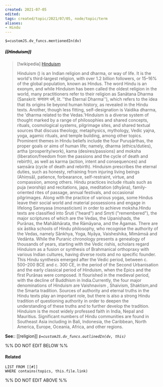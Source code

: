 ```yaml
---
created: 2021-07-05
edited: 
tags: created/topic/2021/07/05, node/topic/term
aliases:
- Hindu
---
```

`$=customJS.dv_funcs.mentionedIn(dv)`

##### <s class="topic-title">[[Hinduism]]</s>

> [!wikipedia] [Hinduism](https://en.wikipedia.org/wiki/Hinduism)
> 
> Hinduism () is an Indian religion and dharma, or way of life. It is the world's third-largest religion, with over 1.2 billion followers, or 15–16% of the global population, known as Hindus. The word Hindu is an exonym, and while Hinduism has been called the oldest religion in the world, many practitioners refer to their religion as Sanātana Dharma (Sanskrit: सनातन धर्म, lit. ''the Eternal Dharma''), which refers to the idea that its origins lie beyond human history, as revealed in the Hindu texts. Another, though less fitting, self-designation is Vaidika dharma, the 'dharma related to the Vedas.'Hinduism is a diverse system of thought marked by a range of philosophies and shared concepts, rituals, cosmological systems, pilgrimage sites, and shared textual sources that discuss theology, metaphysics, mythology, Vedic yajna, yoga, agamic rituals, and temple building, among other topics. Prominent themes in Hindu beliefs include the four Puruṣārthas, the proper goals or aims of human life; namely, dharma (ethics/duties), artha (prosperity/work), kama (desires/passions) and moksha (liberation/freedom from the passions and the cycle of death and rebirth), as well as karma (action, intent and consequences) and saṃsāra (cycle of death and rebirth). Hinduism prescribes the eternal duties, such as honesty, refraining from injuring living beings (Ahiṃsā), patience, forbearance, self-restraint, virtue, and compassion, among others. Hindu practices include rituals such as puja (worship) and recitations, japa, meditation (dhyāna), family-oriented rites of passage, annual festivals, and occasional pilgrimages. Along with the practice of various yogas, some Hindus leave their social world and material possessions and engage in lifelong Sannyasa (monasticism) in order to achieve moksha.Hindu texts are classified into Śruti ("heard") and Smṛti ("remembered"), the major scriptures of which are the Vedas, the Upanishads, the Purānas, the Mahābhārata, the Rāmāyana, and the Āgamas. There are six āstika schools of Hindu philosophy, who recognise the authority of the Vedas, namely Sānkhya, Yoga, Nyāya, Vaisheshika, Mimāmsā and Vedānta. While the Puranic chronology presents a genealogy of thousands of years, starting with the Vedic rishis, scholars regard Hinduism as a fusion or synthesis of Brahmanical orthopraxy with various Indian cultures, having diverse roots and no specific founder. This Hindu synthesis emerged after the Vedic period, between c. 500–200 BCE and c. 300 CE, in the period of the Second Urbanisation and the early classical period of Hinduism, when the Epics and the first Purānas were composed. It flourished in the medieval period, with the decline of Buddhism in India.Currently, the four major denominations of Hinduism are Vaishnavism , Shaivism, Shaktism,and the  Smarta tradition. Sources of authority and eternal truths in the Hindu texts play an important role, but there is also a strong Hindu tradition of questioning authority in order to deepen the understanding of these truths and to further develop the tradition. Hinduism is the most widely professed faith in India, Nepal and Mauritius. Significant numbers of Hindu communities are found in Southeast Asia including in Bali, Indonesia, the Caribbean, North America, Europe, Oceania, Africa, and other regions.
>


**See**:: [[religion]]
*`$=customJS.dv_funcs.outlinedIn(dv, this)`*

%% DO NOT EDIT BELOW %%
#### Related 
```dataview
LIST FROM [[#]]
WHERE contains(topics, this.file.link)
```
%% DO NOT EDIT ABOVE %%
